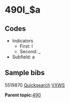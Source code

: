 # 490l\_$a

## Codes

-   Indicators
    -   First: l
    -   Second: \_
-   Subfield: a

## Sample bibs

5519870 [Quicksearch](https://search.library.yale.edu/catalog/5519870) [VXWS](http://prodorbis.library.yale.edu:7014/vxws/GetHoldingsService?bibId=5519870)

**Parent topic:**[490](../../tags/490/490.md)

